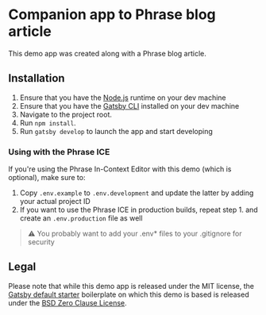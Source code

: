 # Companion app to Phrase blog article

This demo app was created along with a Phrase blog article.

## Installation

1. Ensure that you have the [Node.js](https://nodejs.org/en/) runtime on
   your dev machine
2. Ensure that you have the [Gatsby CLI](https://www.gatsbyjs.com/docs/reference/gatsby-cli/#how-to-use-gatsby-cli)
   installed on your dev machine
3. Navigate to the project root.
4. Run `npm install`.
5. Run `gatsby develop` to launch the app and start developing

### Using with the Phrase ICE

If you're using the Phrase In-Context Editor with this demo (which is optional),
make sure to:

1. Copy `.env.example` to `.env.development` and update the latter by adding
   your actual project ID
2. If you want to use the Phrase ICE in production builds, repeat step 1. and
   create an `.env.production` file as well

> ⚠️ You probably want to add your .env\* files to your .gitignore for security

## Legal

Please note that while this demo app is released under the MIT license, the
[Gatsby default starter](https://github.com/gatsbyjs/gatsby-starter-default)
boilerplate on which this demo is based is released under the
[BSD Zero Clause License](https://github.com/gatsbyjs/gatsby-starter-default/blob/master/LICENSE).
